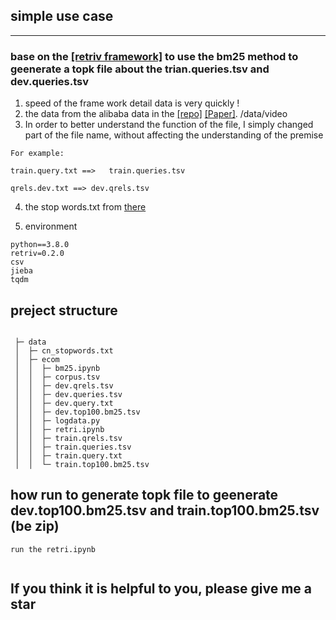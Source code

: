 ## simple use case 
---
### base on the [[retriv framework]](https://github.com/AmenRa/retriv.git) to use the bm25 method to geenerate a topk file about the trian.queries.tsv and dev.queries.tsv   
 1. speed of the frame work detail data  is very quickly !  
 2. the data from the alibaba data  in the [[repo]](https://github.com/Alibaba-NLP/Multi-CPR.git)  [[Paper]](https://arxiv.org/pdf/2203.03367.pdf). /data/video
 3.  In order to better understand the function of the file, I simply changed part of the file name, without affecting the understanding of the premise
 ```
For example:

train.query.txt ==>   train.queries.tsv

qrels.dev.txt ==> dev.qrels.tsv
```

4. the stop words.txt from [there](https://github.com/goto456/stopwords/blob/master/cn_stopwords.txt)


5. environment
```
python==3.8.0
retriv=0.2.0
csv
jieba
tqdm
```
## preject structure
```

 ├─ data
 │  ├─ cn_stopwords.txt
 │  ├─ ecom
 │  │  ├─ bm25.ipynb
 │  │  ├─ corpus.tsv
 │  │  ├─ dev.qrels.tsv
 │  │  ├─ dev.queries.tsv
 │  │  ├─ dev.query.txt
 │  │  ├─ dev.top100.bm25.tsv
 │  │  ├─ logdata.py
 │  │  ├─ retri.ipynb
 │  │  ├─ train.qrels.tsv
 │  │  ├─ train.queries.tsv
 │  │  ├─ train.query.txt
 │  │  └─ train.top100.bm25.tsv

```
## how run to generate topk file  to geenerate dev.top100.bm25.tsv and  train.top100.bm25.tsv (be zip)

```
run the retri.ipynb


```
## If you think it is helpful to you, please give me a star